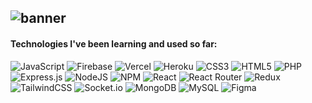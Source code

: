 ![banner](https://user-images.githubusercontent.com/34332752/227719186-ca281b13-7c14-45ec-b7ae-206f0111b952.PNG)
---
#### Technologies I've been learning and used so far:
![JavaScript](https://img.shields.io/badge/javascript-10151f.svg?style=for-the-badge&logo=javascript&logoColor=%23F7DF1E) ![Firebase](https://img.shields.io/badge/firebase-10151f.svg?style=for-the-badge&logo=firebase) ![Vercel](https://img.shields.io/badge/vercel-10151f.svg?style=for-the-badge&logo=vercel&logoColor=white) ![Heroku](https://img.shields.io/badge/heroku-10151f.svg?style=for-the-badge&logo=heroku&logoColor=430098) ![CSS3](https://img.shields.io/badge/css3-10151f.svg?style=for-the-badge&logo=css3&logoColor=1572B6) ![HTML5](https://img.shields.io/badge/html5-10151f.svg?style=for-the-badge&logo=html5&logoColor=E34F26) ![PHP](https://img.shields.io/badge/php-10151f.svg?style=for-the-badge&logo=php&logoColor=777BB4) ![Express.js](https://img.shields.io/badge/express.js-10151f.svg?style=for-the-badge&logo=express&logoColor=%2361DAFB) ![NodeJS](https://img.shields.io/badge/node.js-10151f?style=for-the-badge&logo=node.js&logoColor=339933) ![NPM](https://img.shields.io/badge/NPM-10151f.svg?style=for-the-badge&logo=npm&logoColor=CB3837) ![React](https://img.shields.io/badge/react-10151f.svg?style=for-the-badge&logo=react&logoColor=%2361DAFB) ![React Router](https://img.shields.io/badge/React_Router-10151f?style=for-the-badge&logo=react-router&logoColor=CA4245) ![Redux](https://img.shields.io/badge/redux-10151f.svg?style=for-the-badge&logo=redux&logoColor=764ABC) ![TailwindCSS](https://img.shields.io/badge/tailwindcss-10151f.svg?style=for-the-badge&logo=tailwind-css&logoColor=06B6D4) ![Socket.io](https://img.shields.io/badge/Socket.io-10151f?style=for-the-badge&logo=socket.io&badgeColor=010101) ![MongoDB](https://img.shields.io/badge/MongoDB-10151f.svg?style=for-the-badge&logo=mongodb&logoColor=47A248) ![MySQL](https://img.shields.io/badge/mysql-10151f.svg?style=for-the-badge&logo=mysql&logoColor=4479A1) 	![Figma](https://img.shields.io/badge/figma-10151f.svg?style=for-the-badge&logo=figma&logoColor=F24E1E)

<!--
**AthN3090/AthN3090** is a ✨ _special_ ✨ repository because its `README.md` (this file) appears on your GitHub profile.

Here are some ideas to get you started:

- 🔭 I’m currently working on ...
- 🌱 I’m currently learning ...
- 👯 I’m looking to collaborate on ...
- 🤔 I’m looking for help with ...
- 💬 Ask me about ...
- 📫 How to reach me: ...
- 😄 Pronouns: ...
- ⚡ Fun fact: ...
-->
